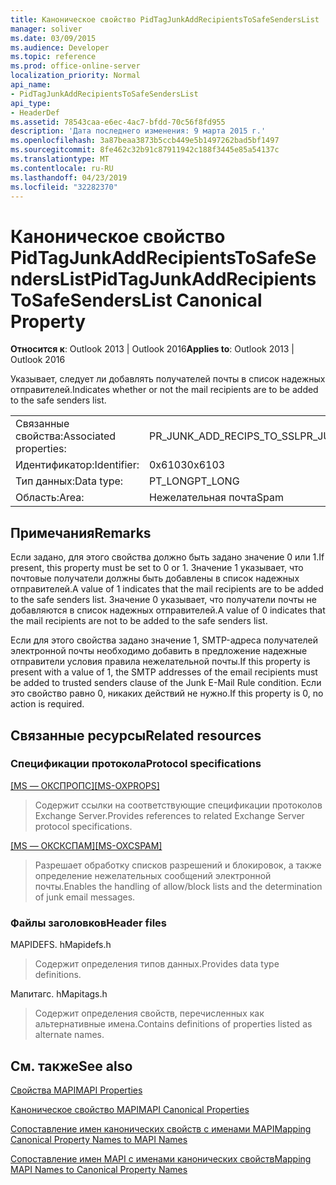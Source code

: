 ```yaml
---
title: Каноническое свойство PidTagJunkAddRecipientsToSafeSendersList
manager: soliver
ms.date: 03/09/2015
ms.audience: Developer
ms.topic: reference
ms.prod: office-online-server
localization_priority: Normal
api_name:
- PidTagJunkAddRecipientsToSafeSendersList
api_type:
- HeaderDef
ms.assetid: 78543caa-e6ec-4ac7-bfdd-70c56f8fd955
description: 'Дата последнего изменения: 9 марта 2015 г.'
ms.openlocfilehash: 3a87beaa3873b5ccb449e5b1497262bad5bf1497
ms.sourcegitcommit: 8fe462c32b91c87911942c188f3445e85a54137c
ms.translationtype: MT
ms.contentlocale: ru-RU
ms.lasthandoff: 04/23/2019
ms.locfileid: "32282370"
---
```

# <a name="pidtagjunkaddrecipientstosafesenderslist-canonical-property"></a><span data-ttu-id="777e0-103">Каноническое свойство PidTagJunkAddRecipientsToSafeSendersList</span><span class="sxs-lookup"><span data-stu-id="777e0-103">PidTagJunkAddRecipientsToSafeSendersList Canonical Property</span></span>

  
  
<span data-ttu-id="777e0-104">**Относится к**: Outlook 2013 | Outlook 2016</span><span class="sxs-lookup"><span data-stu-id="777e0-104">**Applies to**: Outlook 2013 | Outlook 2016</span></span> 
  
<span data-ttu-id="777e0-105">Указывает, следует ли добавлять получателей почты в список надежных отправителей.</span><span class="sxs-lookup"><span data-stu-id="777e0-105">Indicates whether or not the mail recipients are to be added to the safe senders list.</span></span>
  
|||
|:-----|:-----|
|<span data-ttu-id="777e0-106">Связанные свойства:</span><span class="sxs-lookup"><span data-stu-id="777e0-106">Associated properties:</span></span>  <br/> |<span data-ttu-id="777e0-107">PR_JUNK_ADD_RECIPS_TO_SSL</span><span class="sxs-lookup"><span data-stu-id="777e0-107">PR_JUNK_ADD_RECIPS_TO_SSL</span></span>  <br/> |
|<span data-ttu-id="777e0-108">Идентификатор:</span><span class="sxs-lookup"><span data-stu-id="777e0-108">Identifier:</span></span>  <br/> |<span data-ttu-id="777e0-109">0x6103</span><span class="sxs-lookup"><span data-stu-id="777e0-109">0x6103</span></span>  <br/> |
|<span data-ttu-id="777e0-110">Тип данных:</span><span class="sxs-lookup"><span data-stu-id="777e0-110">Data type:</span></span>  <br/> |<span data-ttu-id="777e0-111">PT_LONG</span><span class="sxs-lookup"><span data-stu-id="777e0-111">PT_LONG</span></span>  <br/> |
|<span data-ttu-id="777e0-112">Область:</span><span class="sxs-lookup"><span data-stu-id="777e0-112">Area:</span></span>  <br/> |<span data-ttu-id="777e0-113">Нежелательная почта</span><span class="sxs-lookup"><span data-stu-id="777e0-113">Spam</span></span>  <br/> |
   
## <a name="remarks"></a><span data-ttu-id="777e0-114">Примечания</span><span class="sxs-lookup"><span data-stu-id="777e0-114">Remarks</span></span>

<span data-ttu-id="777e0-115">Если задано, для этого свойства должно быть задано значение 0 или 1.</span><span class="sxs-lookup"><span data-stu-id="777e0-115">If present, this property must be set to 0 or 1.</span></span> <span data-ttu-id="777e0-116">Значение 1 указывает, что почтовые получатели должны быть добавлены в список надежных отправителей.</span><span class="sxs-lookup"><span data-stu-id="777e0-116">A value of 1 indicates that the mail recipients are to be added to the safe senders list.</span></span> <span data-ttu-id="777e0-117">Значение 0 указывает, что получатели почты не добавляются в список надежных отправителей.</span><span class="sxs-lookup"><span data-stu-id="777e0-117">A value of 0 indicates that the mail recipients are not to be added to the safe senders list.</span></span>
  
<span data-ttu-id="777e0-118">Если для этого свойства задано значение 1, SMTP-адреса получателей электронной почты необходимо добавить в предложение надежные отправители условия правила нежелательной почты.</span><span class="sxs-lookup"><span data-stu-id="777e0-118">If this property is present with a value of 1, the SMTP addresses of the email recipients must be added to trusted senders clause of the Junk E-Mail Rule condition.</span></span> <span data-ttu-id="777e0-119">Если это свойство равно 0, никаких действий не нужно.</span><span class="sxs-lookup"><span data-stu-id="777e0-119">If this property is 0, no action is required.</span></span>
  
## <a name="related-resources"></a><span data-ttu-id="777e0-120">Связанные ресурсы</span><span class="sxs-lookup"><span data-stu-id="777e0-120">Related resources</span></span>

### <a name="protocol-specifications"></a><span data-ttu-id="777e0-121">Спецификации протокола</span><span class="sxs-lookup"><span data-stu-id="777e0-121">Protocol specifications</span></span>

<span data-ttu-id="777e0-122">[[MS — ОКСПРОПС]](https://msdn.microsoft.com/library/f6ab1613-aefe-447d-a49c-18217230b148%28Office.15%29.aspx)</span><span class="sxs-lookup"><span data-stu-id="777e0-122">[[MS-OXPROPS]](https://msdn.microsoft.com/library/f6ab1613-aefe-447d-a49c-18217230b148%28Office.15%29.aspx)</span></span>
  
> <span data-ttu-id="777e0-123">Содержит ссылки на соответствующие спецификации протоколов Exchange Server.</span><span class="sxs-lookup"><span data-stu-id="777e0-123">Provides references to related Exchange Server protocol specifications.</span></span>
    
<span data-ttu-id="777e0-124">[[MS — ОКСКСПАМ]](https://msdn.microsoft.com/library/522f8587-4aed-4cd6-831b-40bd87862189%28Office.15%29.aspx)</span><span class="sxs-lookup"><span data-stu-id="777e0-124">[[MS-OXCSPAM]](https://msdn.microsoft.com/library/522f8587-4aed-4cd6-831b-40bd87862189%28Office.15%29.aspx)</span></span>
  
> <span data-ttu-id="777e0-125">Разрешает обработку списков разрешений и блокировок, а также определение нежелательных сообщений электронной почты.</span><span class="sxs-lookup"><span data-stu-id="777e0-125">Enables the handling of allow/block lists and the determination of junk email messages.</span></span>
    
### <a name="header-files"></a><span data-ttu-id="777e0-126">Файлы заголовков</span><span class="sxs-lookup"><span data-stu-id="777e0-126">Header files</span></span>

<span data-ttu-id="777e0-127">MAPIDEFS. h</span><span class="sxs-lookup"><span data-stu-id="777e0-127">Mapidefs.h</span></span>
  
> <span data-ttu-id="777e0-128">Содержит определения типов данных.</span><span class="sxs-lookup"><span data-stu-id="777e0-128">Provides data type definitions.</span></span>
    
<span data-ttu-id="777e0-129">Мапитагс. h</span><span class="sxs-lookup"><span data-stu-id="777e0-129">Mapitags.h</span></span>
  
> <span data-ttu-id="777e0-130">Содержит определения свойств, перечисленных как альтернативные имена.</span><span class="sxs-lookup"><span data-stu-id="777e0-130">Contains definitions of properties listed as alternate names.</span></span>
    
## <a name="see-also"></a><span data-ttu-id="777e0-131">См. также</span><span class="sxs-lookup"><span data-stu-id="777e0-131">See also</span></span>



[<span data-ttu-id="777e0-132">Свойства MAPI</span><span class="sxs-lookup"><span data-stu-id="777e0-132">MAPI Properties</span></span>](mapi-properties.md)
  
[<span data-ttu-id="777e0-133">Каноническое свойство MAPI</span><span class="sxs-lookup"><span data-stu-id="777e0-133">MAPI Canonical Properties</span></span>](mapi-canonical-properties.md)
  
[<span data-ttu-id="777e0-134">Сопоставление имен канонических свойств с именами MAPI</span><span class="sxs-lookup"><span data-stu-id="777e0-134">Mapping Canonical Property Names to MAPI Names</span></span>](mapping-canonical-property-names-to-mapi-names.md)
  
[<span data-ttu-id="777e0-135">Сопоставление имен MAPI с именами канонических свойств</span><span class="sxs-lookup"><span data-stu-id="777e0-135">Mapping MAPI Names to Canonical Property Names</span></span>](mapping-mapi-names-to-canonical-property-names.md)

